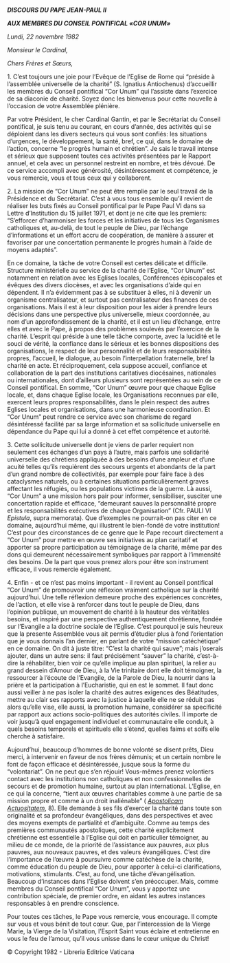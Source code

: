 ***DISCOURS DU PAPE JEAN-PAUL II***

***AUX MEMBRES DU CONSEIL PONTIFICAL «COR UNUM»***

*Lundi, 22 novembre 1982*

*Monsieur le Cardinal,*

*Chers Frères et Sœurs,*

1\. C’est toujours une joie pour l’Evêque de l’Eglise de Rome qui “préside à l’assemblée universelle de la charité” (S. Ignatius Antiochenus) d’accueillir les membres du Conseil pontifical “Cor Unum” qui l’assiste dans l’exercice de sa diaconie de charité. Soyez donc les bienvenus pour cette nouvelle à l’occasion de votre Assemblée plénière.

Par votre Président, le cher Cardinal Gantin, et par le Secrétariat du Conseil pontifical, je suis tenu au courant, en cours d’année, des activités qui se déploient dans les divers secteurs qui vous sont confiés: les situations d’urgences, le développement, la santé, bref, ce qui, dans le domaine de l’action, concerne “le progrès humain et chrétien”. Je sais le travail intense et sérieux que supposent toutes ces activités présentées par le Rapport annuel, et cela avec un personnel restreint en nombre, et très dévoué. De ce service accompli avec générosité, désintéressement et compétence, je vous remercie, vous et tous ceux qui y collaborent.

2\. La mission de “Cor Unum” ne peut être remplie par le seul travail de la Présidence et du Secrétariat. C’est à vous tous ensemble qu’il revient de réaliser les buts fixés au Conseil pontifical par le Pape Paul VI dans sa Lettre d’Institution du 15 juillet 1971, et dont je ne cite que les premiers: “S’efforcer d’harmoniser les forces et les initiatives de tous les Organismes catholiques et, au-delà, de tout le peuple de Dieu, par l’échange d’informations et un effort accru de coopération, de manière à assurer et favoriser par une concertation permanente le progrès humain à l’aide de moyens adaptés”.

En ce domaine, la tâche de votre Conseil est certes délicate et difficile. Structure ministérielle au service de la charité de l’Eglise, “Cor Unum” est notamment en relation avec les Eglises locales, Conférences épiscopales et évêques des divers diocèses, et avec les organisations d’aide qui en dépendent. Il n’a évidemment pas à se substituer à elles, ni à devenir un organisme centralisateur, et surtout pas centralisateur des finances de ces organisations. Mais il est à leur disposition pour les aider à prendre leurs décisions dans une perspective plus universelle, mieux coordonnée, au nom d’un approfondissement de la charité, et il est un lieu d’échange, entre elles et avec le Pape, à propos des problèmes soulevés par l’exercice de la charité. L’esprit qui préside à une telle tâche comporte, avec la lucidité et le souci de vérité, la confiance dans le sérieux et les bonnes dispositions des organisations, le respect de leur personnalité et de leurs responsabilités propres, l’accueil, le dialogue, au besoin l’interpellation fraternelle, bref la charité en acte. Et réciproquement, cela suppose accueil, confiance et collaboration de la part des institutions caritatives diocésaines, nationales ou internationales, dont d’ailleurs plusieurs sont représentées au sein de ce Conseil pontifical. En somme, “Cor Unum” œuvre pour que chaque Eglise locale, et, dans chaque Eglise locale, les Organisations reconnues par elle, exercent leurs propres responsabilités, dans le plein respect des autres Eglises locales et organisations, dans une harmonieuse coordination. Et “Cor Unum” peut rendre ce service avec son charisme de regard désintéressé facilité par sa large information et sa sollicitude universelle en dépendance du Pape qui lui a donné à cet effet compétence et autorité.

3\. Cette sollicitude universelle dont je viens de parler requiert non seulement ces échanges d’un pays à l’autre, mais parfois une solidarité universelle des chrétiens appliquée à des besoins d’une ampleur et d’une acuité telles qu’ils requièrent des secours urgents et abondants de la part d’un grand nombre de collectivités, par exemple pour faire face à des cataclysmes naturels, ou à certaines situations particulièrement graves affectant les réfugiés, ou les populations victimes de la guerre. Là aussi, “Cor Unum” a une mission hors pair pour informer, sensibiliser, susciter une concertation rapide et efficace, “demeurant sauves la personnalité propre et les responsabilités exécutives de chaque Organisation” (Cfr. PAULI VI *Epistula*, supra memorata). Que d’exemples ne pourrait-on pas citer en ce domaine, aujourd’hui même, qui illustrent le bien-fondé de votre institution! C’est pour des circonstances de ce genre que le Pape recourt directement a “Cor Unum” pour mettre en œuvre ses initiatives au plan caritatif et apporter sa propre participation au témoignage de la charité, même par des dons qui demeurent nécessairement symboliques par rapport à l’immensité des besoins. De la part que vous prenez alors pour être son instrument efficace, il vous remercie également.

4\. Enfin - et ce n’est pas moins important - il revient au Conseil pontifical “Cor Unum” de promouvoir une réflexion vraiment catholique sur la charité aujourd’hui. Une telle réflexion demeure proche des expériences concrètes, de l’action, et elle vise à renforcer dans tout le peuple de Dieu, dans l’opinion publique, un mouvement de charité à la hauteur des véritables besoins, et inspiré par une perspective authentiquement chrétienne, fondée sur l’Evangile a la doctrine sociale de l’Eglise. C’est pourquoi je suis heureux que la presente Assemblée vous ait permis d’étudier plus à fond l’orientation que je vous donnais l’an dernier, en parlant de votre “mission catéchétique” en ce domaine. On dit à juste titre: “C’est la charité qui sauve”; mais j’oserais ajouter, dans un autre sens: il faut précisément “sauver” la charité, c’est-à-dire la réhabiliter, bien voir ce qu’elle implique au plan spirituel, la relier au grand dessein d’Amour de Dieu, à la Vie trinitaire dont elle doit témoigner, la ressourcer à l’écoute de l’Evangile, de la ParoIe de Dieu, la nourrir dans la prière et la participation à l’Eucharistie, qui en est le sommet. Il faut donc aussi veiller à ne pas isoler la charité des autres exigences des Béatitudes, mettre au clair ses rapports avec la justice à laquelle elle ne se réduit pas alors qu’elle vise, elle aussi, la promotion humaine, considérer sa specificité par rapport aux actions socio-politiques des autorités civiles. Il importe de voir jusqu’à quel engagement individuel et communautaire elle conduit, à quels besoins temporels et spirituels elle s’étend, quelles faims et soifs elle cherche à satisfaire.

Aujourd’hui, beaucoup d’hommes de bonne volonté se disent prêts, Dieu merci, à intervenir en faveur de nos frères démunis; et un certain nombre le font de façon efficace et désintéressée, jusque sous la forme du “volontariat”. On ne peut que s’en réjouir! Vous-mêmes prenez volontiers contact avec les institutions non catholiques et non confessionnelles de secours et de promotion humaine, surtout au plan international. L’Eglise, en ce qui la concerne, “tient aux œuvres charitables comme à une partie de sa mission propre et comme à un droit inaliénable” ( *[Apostolicam Actuositatem](http://localhost/archive/hist_councils/ii_vatican_council/documents/vat-ii_decree_19651118_apostolicam-actuositatem_fr.html)*, 8). Elle demande à ses fils d’exercer la charité dans toute son originalité et sa profondeur évangéliques, dans des perspectives et avec des moyens exempts de partialité et d’ambiguïte. Comme au temps des premières communautés apostoliques, cette charité explicitement chrétienne est essentielle à l’Eglise qui doit en particulier témoigner, au milieu de ce monde, de la priorité de l’assistance aux pauvres, aux plus pauvres, aux nouveaux pauvres, et des valeurs évangéliques. C’est dire l’importance de l’œuvre à poursuivre comme catéchèse de la charité, comme éducation du peuple de Dieu, pour apporter à celui-ci clarifications, motivations, stimulants. C’est, au fond, une tâche d’évangélisation. Beaucoup d’instances dans l’Eglise doivent s’en préoccuper. Mais, comme membres du Conseil pontifical “Cor Unum”, vous y apportez une contribution spéciale, de premier ordre, en aidant les autres instances responsables à en prendre conscience.

Pour toutes ces tâches, le Pape vous remercie, vous encourage. Il compte sur vous et vous bénit de tout cœur. Que, par l’intercession de la Vierge Marie, la Vierge de la Visitation, l’Esprit Saint vous éclaire et entretienne en vous le feu de l’amour, qu’il vous unisse dans le cœur unique du Christ!

© Copyright 1982 - Libreria Editrice Vaticana